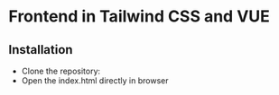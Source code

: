 # Frontend in Tailwind CSS and VUE

## Installation
- Clone the repository:
- Open the index.html directly in browser